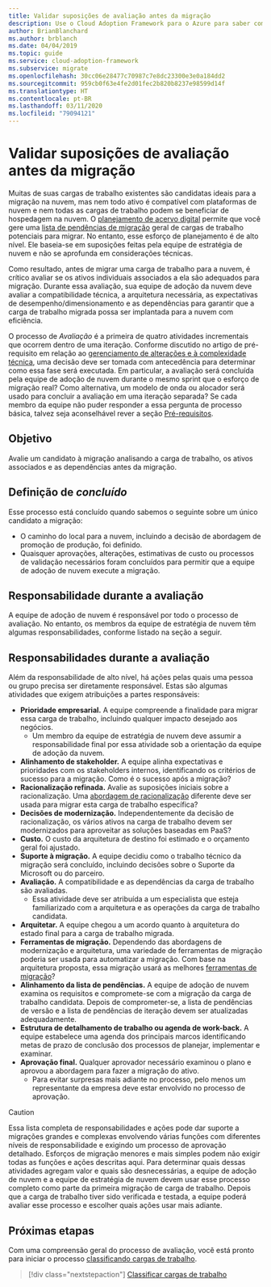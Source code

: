 ```yaml
---
title: Validar suposições de avaliação antes da migração
description: Use o Cloud Adoption Framework para o Azure para saber como validar suposições de avaliação antes de iniciar a migração para a nuvem.
author: BrianBlanchard
ms.author: brblanch
ms.date: 04/04/2019
ms.topic: guide
ms.service: cloud-adoption-framework
ms.subservice: migrate
ms.openlocfilehash: 30cc06e28477c70987c7e8dc23300e3e0a184dd2
ms.sourcegitcommit: 959cb0f63e4fe2d01fec2b820b8237e98599d14f
ms.translationtype: HT
ms.contentlocale: pt-BR
ms.lasthandoff: 03/11/2020
ms.locfileid: "79094121"
---
```

# <a name="validate-assessment-assumptions-before-migration"></a>Validar suposições de avaliação antes da migração

Muitas de suas cargas de trabalho existentes são candidatas ideais para a migração na nuvem, mas nem todo ativo é compatível com plataformas de nuvem e nem todas as cargas de trabalho podem se beneficiar de hospedagem na nuvem. O [planejamento de acervo digital](../../../digital-estate/index.md) permite que você gere uma [lista de pendências de migração](../prerequisites/technical-complexity.md#migration-backlog-aligning-business-priorities-and-timing) geral de cargas de trabalho potenciais para migrar. No entanto, esse esforço de planejamento é de alto nível. Ele baseia-se em suposições feitas pela equipe de estratégia de nuvem e não se aprofunda em considerações técnicas.

Como resultado, antes de migrar uma carga de trabalho para a nuvem, é crítico avaliar se os ativos individuais associados a ela são adequados para migração. Durante essa avaliação, sua equipe de adoção da nuvem deve avaliar a compatibilidade técnica, a arquitetura necessária, as expectativas de desempenho/dimensionamento e as dependências para garantir que a carga de trabalho migrada possa ser implantada para a nuvem com eficiência.

O processo de *Avaliação* é a primeira de quatro atividades incrementais que ocorrem dentro de uma iteração. Conforme discutido no artigo de pré-requisito em relação ao [gerenciamento de alterações e à complexidade técnica](../prerequisites/technical-complexity.md), uma decisão deve ser tomada com antecedência para determinar como essa fase será executada. Em particular, a avaliação será concluída pela equipe de adoção de nuvem durante o mesmo sprint que o esforço de migração real? Como alternativa, um modelo de onda ou alocador será usado para concluir a avaliação em uma iteração separada? Se cada membro da equipe não puder responder a essa pergunta de processo básica, talvez seja aconselhável rever a seção [Pré-requisitos](../prerequisites/index.md).

## <a name="objective"></a>Objetivo

Avalie um candidato à migração analisando a carga de trabalho, os ativos associados e as dependências antes da migração.

## <a name="definition-of-done"></a>Definição de *concluído*

Esse processo está concluído quando sabemos o seguinte sobre um único candidato a migração:

- O caminho do local para a nuvem, incluindo a decisão de abordagem de promoção de produção, foi definido.
- Quaisquer aprovações, alterações, estimativas de custo ou processos de validação necessários foram concluídos para permitir que a equipe de adoção de nuvem execute a migração.

## <a name="accountability-during-assessment"></a>Responsabilidade durante a avaliação

A equipe de adoção de nuvem é responsável por todo o processo de avaliação. No entanto, os membros da equipe de estratégia de nuvem têm algumas responsabilidades, conforme listado na seção a seguir.

## <a name="responsibilities-during-assessment"></a>Responsabilidades durante a avaliação

Além da responsabilidade de alto nível, há ações pelas quais uma pessoa ou grupo precisa ser diretamente responsável. Estas são algumas atividades que exigem atribuições a partes responsáveis:

- **Prioridade empresarial.** A equipe compreende a finalidade para migrar essa carga de trabalho, incluindo qualquer impacto desejado aos negócios.
  - Um membro da equipe de estratégia de nuvem deve assumir a responsabilidade final por essa atividade sob a orientação da equipe de adoção da nuvem.
- **Alinhamento de stakeholder.** A equipe alinha expectativas e prioridades com os stakeholders internos, identificando os critérios de sucesso para a migração. Como é o sucesso após a migração?
- **Racionalização refinada.** Avalie as suposições iniciais sobre a racionalização. Uma [abordagem de racionalização](../../../digital-estate/rationalize.md) diferente deve ser usada para migrar esta carga de trabalho específica?
- **Decisões de modernização.** Independentemente da decisão de racionalização, os vários ativos na carga de trabalho devem ser modernizados para aproveitar as soluções baseadas em PaaS?
- **Custo.** O custo da arquitetura de destino foi estimado e o orçamento geral foi ajustado.
- **Suporte à migração.** A equipe decidiu como o trabalho técnico da migração será concluído, incluindo decisões sobre o Suporte da Microsoft ou do parceiro.
- **Avaliação.** A compatibilidade e as dependências da carga de trabalho são avaliadas.
  - Essa atividade deve ser atribuída a um especialista que esteja familiarizado com a arquitetura e as operações da carga de trabalho candidata.
- **Arquitetar.** A equipe chegou a um acordo quanto à arquitetura do estado final para a carga de trabalho migrada.
- **Ferramentas de migração.** Dependendo das abordagens de modernização e arquitetura, uma variedade de ferramentas de migração poderia ser usada para automatizar a migração. Com base na arquitetura proposta, essa migração usará as melhores [ferramentas de migração](../../../decision-guides/migrate-decision-guide/index.md)?
- **Alinhamento da lista de pendências.** A equipe de adoção de nuvem examina os requisitos e compromete-se com a migração da carga de trabalho candidata. Depois de comprometer-se, a lista de pendências de versão e a lista de pendências de iteração devem ser atualizadas adequadamente.
- **Estrutura de detalhamento de trabalho ou agenda de work-back.** A equipe estabelece uma agenda dos principais marcos identificando metas de prazo de conclusão dos processos de planejar, implementar e examinar.
- **Aprovação final.** Qualquer aprovador necessário examinou o plano e aprovou a abordagem para fazer a migração do ativo.
  - Para evitar surpresas mais adiante no processo, pelo menos um representante da empresa deve estar envolvido no processo de aprovação.

> [!CAUTION]
> Essa lista completa de responsabilidades e ações pode dar suporte a migrações grandes e complexas envolvendo várias funções com diferentes níveis de responsabilidade e exigindo um processo de aprovação detalhado. Esforços de migração menores e mais simples podem não exigir todas as funções e ações descritas aqui. Para determinar quais dessas atividades agregam valor e quais são desnecessárias, a equipe de adoção de nuvem e a equipe de estratégia de nuvem devem usar esse processo completo como parte da primeira migração de carga de trabalho. Depois que a carga de trabalho tiver sido verificada e testada, a equipe poderá avaliar esse processo e escolher quais ações usar mais adiante.

## <a name="next-steps"></a>Próximas etapas

Com uma compreensão geral do processo de avaliação, você está pronto para iniciar o processo [classificando cargas de trabalho](./classify.md).

> [!div class="nextstepaction"]
> [Classificar cargas de trabalho](./classify.md)
